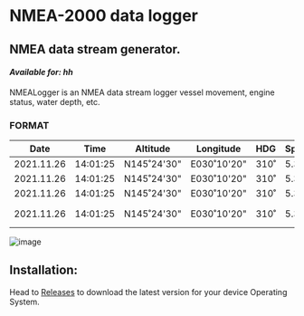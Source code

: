 # NMEA-2000 data logger

## NMEA data stream generator.

#### _Available for: hh_

NMEALogger is an NMEA data stream logger vessel movement, engine status, water depth, etc.

### FORMAT

Date | Time | Altitude | Longitude | HDG | Speed | SOG | COG | TWS | TWA | AWS |AWA| Jib | Spi | Reef | Skipper
---------- | -------- | ----------- | ----------- | --- | ----- | ----- | ---- |---| ------ | ---- | ---- | ---- | ---- |--- | ----
2021.11.26 | 14:01:25 | N145˚24'30" | E030˚10'20" | 310˚| 5.3kn | 4.2kn | 305˚ | 12.1kn | 182˚ | 5.1|212˚| -    |  A2  |  1  | Andras
2021.11.26 | 14:01:25 | N145˚24'30" | E030˚10'20" | 310˚| 5.3kn | 4.2kn | 305˚ | 12.1kn | 182˚ | 5.1|212˚| J2    | -  |  1  | Cruising
2021.11.26 | 14:01:25 | N145˚24'30" | E030˚10'20" | 310˚| 5.3kn | 4.2kn | 305˚ | 12.1kn | 182˚ | 5.1|212˚| -    |  A2  |  1  | Iskander
2021.11.26 | 14:01:25 | N145˚24'30" | E030˚10'20" | 310˚| 5.3kn | 4.2kn | 305˚ | 12.1kn | 182˚ | 5.1|212˚| -    |  A2  |  1  | Vasya Performance

![image](https://user-images.githubusercontent.com/38519157/75314330-55c95380-58af-11ea-887c-392dcccbea3a.png)



Installation:
-------------


Head to [Releases](https://github.com/panaaj/nmeasimulator/releases) to download the latest version for
your device Operating System.

